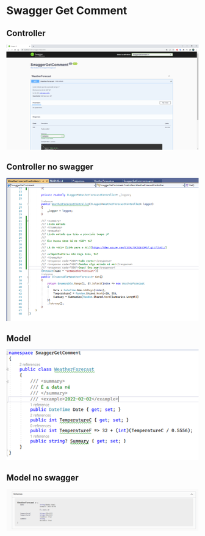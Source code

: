 ﻿# Swagger Get Comment

## Controller

![](./Docs/images/1.png)

## Controller no swagger

![](./Docs/images/3.png)

## Model

![](./Docs/images/4.png)

## Model no swagger

![](./Docs/images/2.png)